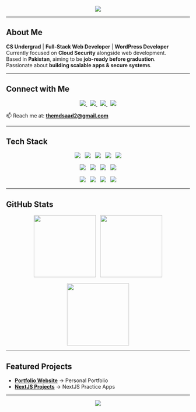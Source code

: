<!-- Sleek Dark Neon Header -->
<p align="center">
  <img src="https://readme-typing-svg.herokuapp.com?font=Fira+Code&weight=600&size=28&pause=1000&color=8B5CF6&center=true&vCenter=true&width=800&lines=Hi%2C+I'm+Muhammad+Saad;Full+Stack+Web+Developer;WordPress+Developer;Currently+Learning+Cloud+Security;Future+Cloud+Security+Engineer" />
</p>


---

## About Me  

**CS Undergrad** | **Full-Stack Web Developer** | **WordPress Developer**  
Currently focused on **Cloud Security** alongside web development.  
Based in **Pakistan**, aiming to be **job-ready before graduation**.  
Passionate about **building scalable apps & secure systems**.  

---

## Connect with Me  

<p align="center"> 
<!--   <a href="www.linkedin.com/in/saadcodes"><img src="https://img.shields.io/badge/-LinkedIn-111827?style=for-the-badge&logo=linkedin&logoColor=8B5CF6"></a> &nbsp;
  <a href="https://twitter.com/themdsaad"><img src="https://img.shields.io/badge/-Twitter-111827?style=for-the-badge&logo=twitter&logoColor=3B82F6"></a> &nbsp;
  <a href="https://instagram.com/themdsaadd"><img src="https://img.shields.io/badge/-Instagram-111827?style=for-the-badge&logo=instagram&logoColor=EC4899"></a> &nbsp;
  <a href="https://saadsportfolio.vercel.app"><img src="https://img.shields.io/badge/-Portfolio-111827?style=for-the-badge&logo=vercel&logoColor=22D3EE"></a> -->
<a href="www.linkedin.com/in/saadcodes">
     <img src="https://img.shields.io/badge/LinkedIn-0A66C2?style=for-the-badge&logo=linkedin&logoColor=white">
  </a>
  &nbsp;
  <a href="https://twitter.com/themdsaad">
    <img src="https://img.shields.io/badge/Twitter-000000?style=for-the-badge&logo=x&logoColor=1DA1F2">
  </a>
  &nbsp;
  <a href="https://instagram.com/themdsaadd">
    <img src="https://img.shields.io/badge/Instagram-E4405F?style=for-the-badge&logo=instagram&logoColor=white">
  </a>
  &nbsp;
  <a href="https://saadsportfolio.vercel.app">
    <img src="https://img.shields.io/badge/Portfolio-111827?style=for-the-badge&logo=vercel&logoColor=white">
  </a>
</p>

📫 Reach me at: **themdsaad2@gmail.com**

---

## Tech Stack  

<p align="center">
  <img src="https://img.shields.io/badge/Python-111827?style=for-the-badge&logo=python&logoColor=22D3EE" /> &nbsp;
  <img src="https://img.shields.io/badge/JavaScript-111827?style=for-the-badge&logo=javascript&logoColor=FACC15" /> &nbsp;
  <img src="https://img.shields.io/badge/Java-111827?style=for-the-badge&logo=java&logoColor=F87171" /> &nbsp;
  <img src="https://img.shields.io/badge/C++-111827?style=for-the-badge&logo=cplusplus&logoColor=3B82F6" /> &nbsp;
  <img src="https://img.shields.io/badge/SQL-111827?style=for-the-badge&logo=postgresql&logoColor=10B981" />
</p>

<p align="center">
  <img src="https://img.shields.io/badge/React-111827?style=for-the-badge&logo=react&logoColor=61DAFB" /> &nbsp;
  <img src="https://img.shields.io/badge/Next.js-111827?style=for-the-badge&logo=nextdotjs&logoColor=white" /> &nbsp;
  <img src="https://img.shields.io/badge/Node.js-111827?style=for-the-badge&logo=node.js&logoColor=22C55E" /> &nbsp;
  <img src="https://img.shields.io/badge/WordPress-111827?style=for-the-badge&logo=wordpress&logoColor=3B82F6" />
</p>

<p align="center">
  <img src="https://img.shields.io/badge/AWS-111827?style=for-the-badge&logo=amazonaws&logoColor=F59E0B" /> &nbsp;
  <img src="https://img.shields.io/badge/Docker-111827?style=for-the-badge&logo=docker&logoColor=3B82F6" /> &nbsp;
  <img src="https://img.shields.io/badge/Linux-111827?style=for-the-badge&logo=linux&logoColor=FACC15" /> &nbsp;
  <img src="https://img.shields.io/badge/Git-111827?style=for-the-badge&logo=git&logoColor=EF4444" />
</p>

---

## GitHub Stats  

<p align="center">
  <img src="https://github-readme-stats.vercel.app/api?username=SaadMinhaj&show_icons=true&theme=nightowl&hide_border=true&count_private=true" height="170" /> &nbsp;
  <img src="https://github-readme-stats.vercel.app/api/top-langs/?username=SaadMinhaj&layout=compact&theme=nightowl&hide_border=true" height="170" />
</p>

<p align="center">
  <img src="https://github-readme-streak-stats.herokuapp.com?user=SaadMinhaj&theme=nightowl&hide_border=true" height="170" />
</p>

---

## Featured Projects  

- [**Portfolio Website**](https://github.com/SaadMinhaj/Portfolio) → Personal Portfolio  
- [**NextJS Projects**](https://github.com/SaadMinhaj/NextJS-Projects) → NextJS Practice Apps  

---

<!-- Sleek Neon Footer  0EA5E9-->
<p align="center">
<!--   <img src="https://capsule-render.vercel.app/api?type=waving&color=0:8B5CF6,100:8B5CF6&height=140&section=footer"/> -->
<img src="https://capsule-render.vercel.app/api?type=rect&color=0:9333EA,100:3B82F6&height=100&section=footer"/>

</p>

